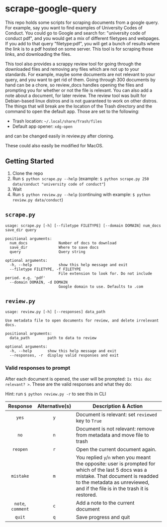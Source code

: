 # scrape-google-query

This repo holds some scripts for scraping documents from a google query. For example, say you want
to find examples of University Codes of Conduct. You could go to Google and search for: "university
code of conduct pdf", and you would get a mix of different filetypes and webpages. If you add to
that query "filetype:pdf", you will get a bunch of results where the link is to a pdf hosted on
some server. This tool is for scraping those links, and downloading the files.

This tool also provides a scrappy review tool for going through the downloaded files and removing
any files which are not up to your standards. For example, maybe some documents are not relevant
to your query, and you want to get rid of them. Going through 300 documents by hand can be a chore, 
so review_docs handles opening the files and prompting you for whether or not the file is relevant. 
You can also add a note about a document, for later review. The review tool was built for Debian-based
linux distros and is not guaranteed to work on other distros. The things that will break are the location
of the Trash directory and the command to open the default app. Those are set to the following:

* Trash location: `~/.local/share/Trash/files`
* Default app opener: `xdg-open`

and can be changed easily in review.py after cloning.

These could also easily be modified for MacOS. 

## Getting Started

1. Clone the repo
2. Run `$ python scrape.py --help` (example: `$ python scrape.py 250 data/conduct "university code of conduct"`)
3. Wait
4. Run `$ python review.py --help` (continuing with example: `$ python review.py data/conduct`)

## `scrape.py`

```
usage: scrape.py [-h] [--filetype FILETYPE] [--domain DOMAIN] num_docs save_dir query

positional arguments:
  num_docs              Number of docs to download
  save_dir              Where to save docs
  query                 Query string

optional arguments:
  -h, --help            show this help message and exit
  --filetype FILETYPE, -f FILETYPE
                        File extension to look for. Do not include period. e.g. 'pdf'
  --domain DOMAIN, -d DOMAIN
                        Google domain to use. Defaults to .com

```

## `review.py`

```
usage: review.py [-h] [--responses] data_path

Use metadata file to open documents for review, and delete irrelevant docs.

positional arguments:
  data_path        path to data to review

optional arguments:
  -h, --help       show this help message and exit
  --responses, -r  display valid responses and exit
```

### Valid responses to prompt

After each document is opened, the user will be prompted: `Is this doc relevant? >`. These are the valid responses and what they do:

Hint: run `$ python review.py -r` to see this in CLI

| Response | Alternative(s) | Description & Action |
|:---------:|:------------:|-----------------------|
| `yes` | `y` | Document is relevant: set `reviewed` key to `True`
| `no` | `n` | Document is not relevant: remove from metadata and move file to trash
| `reopen` | `r` | Open the current document again.
| `mistake` | `m` | You replied `y`/`n` when you meant the opposite: user is prompted for which of the last 5 docs was a mistake. That document is readded to the metadata as unreviewed, and if the file is in the trash it is restored.
| `note`, `comment` | `c` | Add a note to the current document
| `quit` | `q` | Save progress and quit
